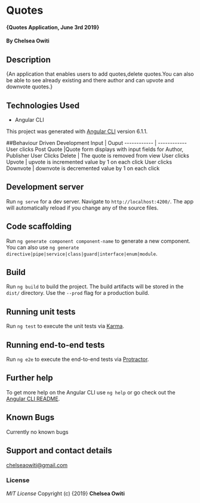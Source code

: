 # Quotes

#### {Quotes Application, June 3rd 2019}
#### By **Chelsea Owiti**
## Description
{An application that enables users to add quotes,delete quotes.You can also be able to see already existing and there author and can upvote and downvote quotes.}

 
## Technologies Used
* Angular CLI

This project was generated with [Angular CLI](https://github.com/angular/angular-cli) version 6.1.1.

##Behaviour Driven Development
Input |	Ouput
------------ | ------------
User clicks Post Quote |Quote form displays with input fields for Author, Publisher
User Clicks Delete | The quote is removed from view
User clicks Upvote |	upvote is incremented value by 1 on each click
User clicks Downvote |	downvote is decremented value by 1 on each click

## Development server

Run `ng serve` for a dev server. Navigate to `http://localhost:4200/`. The app will automatically reload if you change any of the source files.

## Code scaffolding

Run `ng generate component component-name` to generate a new component. You can also use `ng generate directive|pipe|service|class|guard|interface|enum|module`.

## Build

Run `ng build` to build the project. The build artifacts will be stored in the `dist/` directory. Use the `--prod` flag for a production build.

## Running unit tests

Run `ng test` to execute the unit tests via [Karma](https://karma-runner.github.io).

## Running end-to-end tests

Run `ng e2e` to execute the end-to-end tests via [Protractor](http://www.protractortest.org/).

## Further help

To get more help on the Angular CLI use `ng help` or go check out the [Angular CLI README](https://github.com/angular/angular-cli/blob/master/README.md).

## Known Bugs
Currently no known bugs

## Support and contact details
chelseaowiti@gmail.com

### License

*MIT License*
Copyright (c) {2019} **Chelsea Owiti**